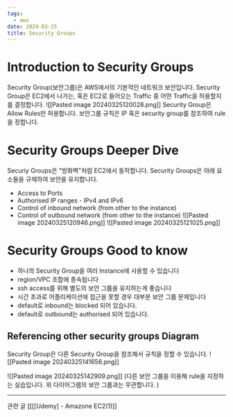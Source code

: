 ```yaml
---
tags:
  - aws
date: 2024-03-25
title: Security Groups
---
```

# Introduction to Security Groups

Security Group(보안그룹)은 AWS에서의 기본적인 네트워크 보안입니다. 
Security Group은 EC2에서 나가는, 혹은 EC2로 들어오는 Traffic 중 어떤 Traffic을 허용할지를 결정합니다.
![[Pasted image 20240325120028.png]]
Security Group은 Allow Rules만 허용합니다. 보안그룹 규칙은 IP 혹은 security group를 참조하여 rule을 정합니다.

# Security Groups Deeper Dive

Securiy Groups은 "방화벽"처럼 EC2에서 동작합니다.
Security Groups은 아래 요소들을 규제하여 보안을 유지합니다.
- Access to Ports
- Authorised IP ranges - IPv4 and IPv6
- Control of inbound network (from other to the instance)
- Control of outbound network (from other to the instance)
![[Pasted image 20240325120946.png]]
![[Pasted image 20240325121025.png]]

# Security Groups Good to know

- 하나의 Security Group을 여러 Instance에 사용할 수 있습니다
- region/VPC 조합에 종속됩니다
- ssh access를 위해 별도의 보안 그룹을 유지하는게 좋습니다
- 시간 초과로 어플리케이션에 접근을 못할 경우 대부분 보안 그룹 문제입니다
- default로 inbound는 blocked 되어 있습니다.
- default로 outbound는 authorised 되어 있습니다.

## Referencing other security groups Diagram

Security Group은 다른 Security Group을 참조해서 규칙을 정할 수 있습니다.
![[Pasted image 20240325141656.png]]

![[Pasted image 20240325142909.png]]
(다른 보안 그룹을 이용해 rule을 지정하는 실습입니다. 위 다이어그램의 보안 그룹과는 무관합니다. )

---
관련 글
[[[[Udemy] - Amazone EC2(1)]]

